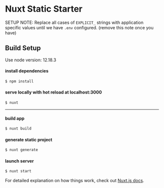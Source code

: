 # Nuxt Static Starter

SETUP NOTE: Replace all cases of `EXPLICIT_` strings with application specific values until we have `.env` configured. (remove this note once you have)

## Build Setup
Use node version: 12.18.3


#### install dependencies
```bash
$ npm install
```
#### serve locally with hot reload at localhost:3000
```bash
$ nuxt
```
---
#### build app
```bash
$ nuxt build
```
#### generate static project
```bash
$ nuxt generate
```
#### launch server
```bash
$ nuxt start
```

For detailed explanation on how things work, check out [Nuxt.js docs](https://nuxtjs.org).

